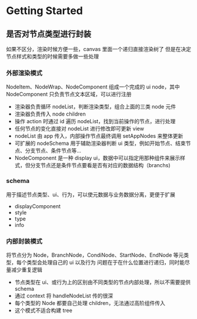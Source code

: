 # Getting Started

## 是否对节点类型进行封装
如果不区分，渲染时候方便一些，canvas 里面一个递归直接渲染树了
但是在决定节点样式和类型的时候需要多做一些处理

### 外部渲染模式
NodeItem、NodeWrap、NodeComponent 组成一个完成的 ui node，其中 NodeComponent 只负责节点文本区域，可以进行注册
- 渲染器负责循环 nodeList，判断渲染类型，组合上面的三类 node 元件
- 渲染器负责传入 node children
- 操作 action 时通过 id 遍历 nodeList，找到当前操作的节点，进行处理
- 任何节点的变化直接对 nodeList 进行修改即可更新 view
- nodeList 由 app 传入，内部操作节点最终调用 setAppNodes 来整体更新
- 可扩展的 nodeSchema 用于辅助渲染器判断 ui 类型，例如开始节点、结束节点、分支节点、条件节点等...
- NodeComponent 是一种 display ui，数据中可以指定用那种组件来展示样式，但分支节点还是条件节点要看是否有对应的数据结构（branchs)

### schema
用于描述节点类型、ui、行为，可以使元数据与业务数据分离，更便于扩展
- displayComponent
- style
- type
- info


### 内部封装模式
将节点分为 Node，BranchNode，CondiNode、StartNode、EndNode 等元类型，每个类型会处理自己的 ui 以及行为
问题在于在什么位置进行递归，同时能尽量减少重复逻辑
- 节点类型在 ui、或行为上的区别由不同类型的节点内部处理，所以不需要提供 schema
- 通过 context 将 handleNodeList 传的很深
- 每个类型的 Node 都要自己处理 children，无法通过高阶组件传入
- 这个模式不适合构建 tree
